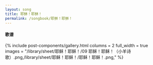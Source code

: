 ```yaml
---
layout: song
title: 耶稣！耶稣！
permalink: /songbook/耶稣！耶稣！
---
```


#### 歌谱

{% include post-components/gallery.html
    columns = 2
    full_width = true
    images = "/library/sheet/耶稣！耶稣！/09 耶稣！耶稣！（小羊诗歌）.png,/library/sheet/耶稣！耶稣！/耶稣！耶稣！.png,"
%}
